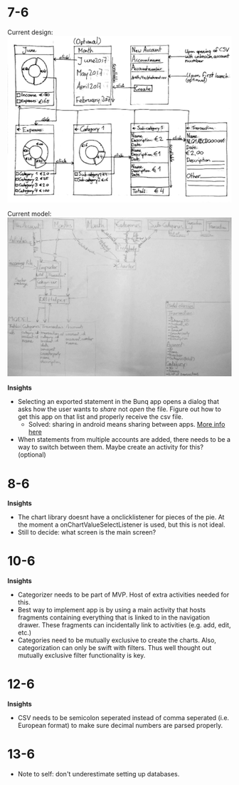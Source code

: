 # 7-6
Current design:
![sketches](/doc/sketches.jpg)

Current model:
![diagram](/doc/diagram.jpg)

**Insights**
+ Selecting an exported statement in the Bunq app opens a dialog that asks how the user wants to *share* not *open* the file. Figure out how to get this app on that list and properly receive the csv file.
    * Solved: sharing in android means sharing between apps. [More info here](https://developer.android.com/training/sharing/receive.html)
+ When statements from multiple accounts are added, there needs to be a way to switch between them. Maybe create an activity for this? (optional)

# 8-6
**Insights**
+ The chart library doesnt have a onclicklistener for pieces of the pie. At the moment a onChartValueSelectListener is used, but this is not ideal.
+ Still to decide: what screen is the main screen?

# 10-6
**Insights**
+ Categorizer needs to be part of MVP. Host of extra activities needed for this.
+ Best way to implement app is by using a main activity that hosts fragments containing everything that is linked to in the navigation drawer. These fragments can incidentally link to activities (e.g. add, edit, etc.)
+ Categories need to be mutually exclusive to create the charts. Also, categorization can only be swift with filters. Thus well thought out mutually exclusive filter functionality is key.

# 12-6
**Insights**  
+ CSV needs to be semicolon seperated instead of comma seperated (i.e. European format) to make sure decimal numbers are parsed properly.

# 13-6
+ Note to self: don't underestimate setting up databases.
